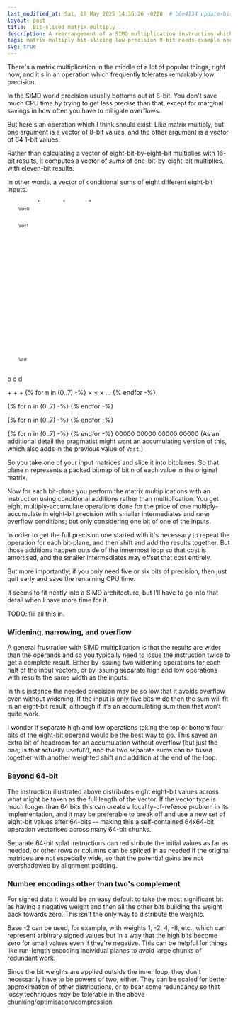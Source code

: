 ```yaml
---
last_modified_at: Sat, 10 May 2025 14:36:26 -0700  # b6e4134 update-bit-sliced-matmul
layout: post
title:  Bit-sliced matrix multiply
description: A rearrangement of a SIMD multiplication instruction which allows efficient implementation of matrix multiplication of less than eight-bit precision.
tags: matrix-multiply bit-slicing low-precision 8-bit needs-example needs-work
svg: true
---
```


There's a matrix multiplication in the middle of a lot of popular
things, right now, and it's in an operation which frequently tolerates
remarkably low precision.

In the SIMD world precision usually bottoms out at 8-bit.  You don't
save much CPU time by trying to get less precise than that, except for
marginal savings in how often you have to mitigate overflows.

But here's an operation which I think should exist.  Like matrix
multiply, but one argument is a vector of 8-bit values, and the other
argument is a vector of 64 1-bit values.

Rather than calculating a vector of eight-bit-by-eight-bit multiplies
with 16-bit results, it computes a vector of _sums_ of
one-bit-by-eight-bit multiplies, with eleven-bit results.

In other words, a vector of conditional sums of eight different
eight-bit inputs.

<svg width="100%" viewbox="0 0 800 608">
  <defs>
  {% for n in (0..7) -%}
    <g id="a{{n}}"><rect width="80" height="40" /><text x="40" y="20">a{{n}}</text></g>
  {% endfor -%}
  {% for n in (0..7) -%}
    <g id="b{{n}}"><rect width="10" height="40" /><text x="5" y="20" font-size="smaller">{{n}}</text></g>
    <g id="c{{n}}"><rect width="10" height="40" /><text x="5" y="20" font-size="smaller">{{n}}</text></g>
    <g id="d{{n}}"><rect width="10" height="40" /><text x="5" y="20" font-size="smaller">{{n}}</text></g>
  {% endfor -%}
  <g id="etc"><rect width="10" height="40" /><text x="5" y="20">&hellip;</text></g>
  </defs>
  <text x="40" y="40">Vsrc0</text>
  <text x="40" y="100">Vsrc1</text>
  <text x="40" y="580">Vdst</text>
  <text x="110" y="10">b</text>
  <text x="200" y="10">c</text>
  <text x="290" y="10">d</text>

  <text x="135" y="140">b</text>
  <text x="315" y="140">c</text>
  <text x="495" y="140">d</text>

  <text x="115" y="520">&plus;</text>
  <text x="295" y="520">&plus;</text>
  <text x="475" y="520">&plus;</text>
  {% for n in (0..7) -%}
    <text x="150" y="{{n | times: 50 | plus: 170}}">&times;</text>
    <text x="330" y="{{n | times: 50 | plus: 170}}">&times;</text>
    <text x="510" y="{{n | times: 50 | plus: 170}}">&times;</text>
    <text x="700" y="{{n | times: 50 | plus: 170}}">&hellip;</text>
  {% endfor -%}

  {% for n in (0..7) -%}
    <use href="#etc" x="{{n | times: 10 | plus: 340}}" y="20" />
    <use href="#etc" x="{{n | times: 10 | plus: 430}}" y="20" />
    <use href="#etc" x="{{n | times: 10 | plus: 520}}" y="20" />
    <use href="#etc" x="{{n | times: 10 | plus: 610}}" y="20" />
    <use href="#etc" x="{{n | times: 10 | plus: 700}}" y="20" />
  {% endfor -%}

  {% for n in (0..7) -%}
    <g class="blockgroup{{n | plus: 8}}">
    <use href="#b{{n}}" x="{{n | times: 10 | plus: 70}}" y="20" />
    <use href="#b{{n}}" x="130" y="{{n | times: 50 | plus: 150}}" />
    </g>
    <g class="blockgroup{{n | plus: 8}}">
    <use href="#c{{n}}" x="{{n | times: 10 | plus: 160}}" y="20" />
    <use href="#c{{n}}" x="310" y="{{n | times: 50 | plus: 150}}" />
    </g>
    <g class="blockgroup{{n | plus: 8}}">
    <use href="#d{{n}}" x="{{n | times: 10 | plus: 250}}" y="20" />
    <use href="#d{{n}}" x="490" y="{{n | times: 50 | plus: 150}}" />
    </g>
  {% endfor -%}

  {% for n in (0..7) -%}
    <g class="blockgroup{{n}}">
    <use href="#a{{n}}" x="{{n | times: 90 | plus: 70}}" y="80" />
    <use href="#a{{n}}" x="160" y="{{n | times: 50 | plus: 150}}" />
    <use href="#a{{n}}" x="340" y="{{n | times: 50 | plus: 150}}" />
    <use href="#a{{n}}" x="520" y="{{n | times: 50 | plus: 150}}" />
    </g>
  {% endfor -%}
  <line x1="110" y1="550" x2="245" y2="550" />
  <line x1="290" y1="550" x2="425" y2="550" />
  <line x1="470" y1="550" x2="605" y2="550" />
  <rect x="80"  y="560" width="50" height="40" />
  <text x="105" y="580">00000</text>
  <rect x="130" y="560" width="110" height="40" class="blockgroup0" />
  <rect x="260" y="560" width="50" height="40" />
  <text x="285" y="580">00000</text>
  <rect x="310" y="560" width="110" height="40" class="blockgroup1" />
  <rect x="440" y="560" width="50" height="40" />
  <text x="465" y="580">00000</text>
  <rect x="490" y="560" width="110" height="40" class="blockgroup2" />
  <rect x="620" y="560" width="50" height="40" />
  <text x="645" y="580">00000</text>
  <rect x="670" y="560" width="110" height="40" />
</svg>
(As an additional detail the pragmatist might want an accumulating
version of this, which also adds in the previous value of `Vdst`.)

So you take one of your input matrices and slice it into bitplanes.  So
that plane n represents a packed bitmap of bit n of each value in the
original matrix.

Now for each bit-plane you perform the matrix multiplications with
an instruction using conditional additions rather than multiplication.
You get eight multiply-accumulate operations done for the price of one
multiply-accumulate in eight-bit precision with smaller intermediates
and rarer overflow conditions; but only considering one bit of one of
the inputs.

In order to get the full precision one started with it's necessary to
repeat the operation for each bit-plane, and then shift and add the
results together.  But those additions happen outside of the innermost
loop so that cost is amortised, and the smaller intermediates may offset
that cost entirely.

But more importantly; if you only need five or six bits of precision,
then just quit early and save the remaining CPU time.

It seems to fit neatly into a SIMD architecture, but I'll have to go
into that detail when I have more time for it.

TODO: fill all this in.

### Widening, narrowing, and overflow

A general frustration with SIMD multiplication is that the results are
wider than the operands and so you typically need to issue the
instruction twice to get a complete result.  Either by issuing two
widening operations for each half of the input vectors, or by issuing
separate high and low operations with results the same width as the
inputs.

In this instance the needed precision may be so low that it avoids
overflow even without widening.  If the input is only five bits wide
then the sum will fit in an eight-bit result; although if it's an
accumulating sum then that won't quite work.

I wonder if separate high and low operations taking the top or bottom
four bits of the eight-bit operand would be the best way to go.  This
saves an extra bit of headroom for an accumulation without overflow (but
just the one; is that actually useful?), and the two separate sums can
be fused together with another weighted shift and addition at the end of
the loop.


### Beyond 64-bit

The instruction illustrated above distributes eight eight-bit values
across what might be taken as the full length of the vector.  If the
vector type is much longer than 64 bits this can create a
locality-of-refence problem in its implementation, and it may be
preferable to break off and use a new set of eight-bit values after
64-bits -- making this a self-contained 64x64-bit operation vectorised
across many 64-bit chunks.

Separate 64-bit splat instructions can redistribute the initial values
as far as needed, or other rows or columns can be spliced in as needed
if the original matrices are not especially wide, so that the potential
gains are not overshadowed by alignment padding.

### Number encodings other than two's complement

For signed data it would be an easy default to take the most significant
bit as having a negative weight and then all the other bits building
the weight back towards zero.  This isn't the only way to distribute the
weights.

Base -2 can be used, for example, with weights 1, -2, 4, -8, etc., which
can represent arbitrary signed values but in a way that the high bits
become zero for small values even if they're negative.  This can be
helpful for things like run-length encoding individual planes to avoid
large chunks of redundant work.

Since the bit weights are applied outside the inner loop, they don't
necessarily have to be powers of two, either.  They can be scaled for
better approximation of other distributions, or to bear some redundancy
so that lossy techniques may be tolerable in the above
chunking/optimisation/compression.
